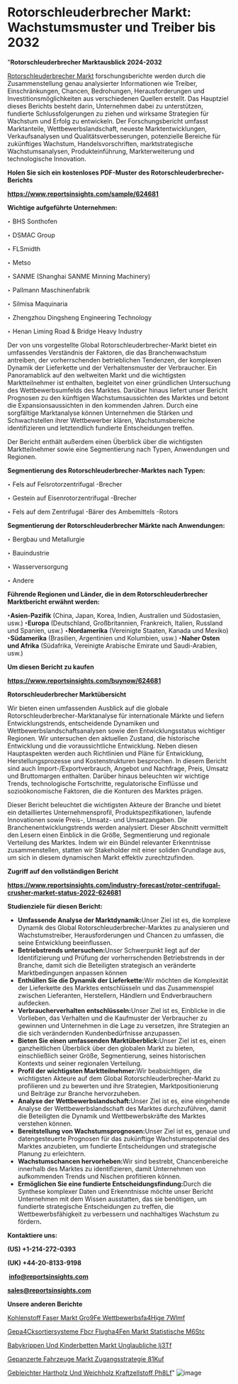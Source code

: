 # Rotorschleuderbrecher Markt: Wachstumsmuster und Treiber bis 2032

"<strong><b>Rotorschleuderbrecher Marktausblick 2024-2032</b></strong>

<a href=https://www.reportsinsights.com/sample/624681>Rotorschleuderbrecher Markt</a> forschungsberichte werden durch die Zusammenstellung genau analysierter Informationen wie Treiber, Einschränkungen, Chancen, Bedrohungen, Herausforderungen und Investitionsmöglichkeiten aus verschiedenen Quellen erstellt. Das Hauptziel dieses Berichts besteht darin, Unternehmen dabei zu unterstützen, fundierte Schlussfolgerungen zu ziehen und wirksame Strategien für Wachstum und Erfolg zu entwickeln. Der Forschungsbericht umfasst Marktanteile, Wettbewerbslandschaft, neueste Marktentwicklungen, Verkaufsanalysen und Qualitätsverbesserungen, potenzielle Bereiche für zukünftiges Wachstum, Handelsvorschriften, marktstrategische Wachstumsanalysen, Produkteinführung, Markterweiterung und technologische Innovation.

<strong><b>Holen Sie sich ein kostenloses PDF-Muster des Rotorschleuderbrecher-Berichts</b></strong>

<a href=https://www.reportsinsights.com/sample/624681><strong><u>https://www.reportsinsights.com/sample/624681</u></strong></a>

<strong>Wichtige aufgeführte Unternehmen:</strong>

‣ BHS Sonthofen

‣ DSMAC Group

‣ FLSmidth

‣ Metso

‣ SANME (Shanghai SANME Minning Machinery)

‣ Pallmann Maschinenfabrik

‣ Silmisa Maquinaria

‣ Zhengzhou Dingsheng Engineering Technology

‣ Henan Liming Road & Bridge Heavy Industry

Der von uns vorgestellte Global Rotorschleuderbrecher-Markt bietet ein umfassendes Verständnis der Faktoren, die das Branchenwachstum antreiben, der vorherrschenden betrieblichen Tendenzen, der komplexen Dynamik der Lieferkette und der Verhaltensmuster der Verbraucher. Ein Panoramablick auf den weltweiten Markt und die wichtigsten Marktteilnehmer ist enthalten, begleitet von einer gründlichen Untersuchung des Wettbewerbsumfelds des Marktes. Darüber hinaus liefert unser Bericht Prognosen zu den künftigen Wachstumsaussichten des Marktes und betont die Expansionsaussichten in den kommenden Jahren. Durch eine sorgfältige Marktanalyse können Unternehmen die Stärken und Schwachstellen ihrer Wettbewerber klären, Wachstumsbereiche identifizieren und letztendlich fundierte Entscheidungen treffen.

Der Bericht enthält außerdem einen Überblick über die wichtigsten Marktteilnehmer sowie eine Segmentierung nach Typen, Anwendungen und Regionen.

<strong>Segmentierung des Rotorschleuderbrecher-Marktes nach Typen:</strong>

‣ Fels auf Felsrotorzentrifugal -Brecher

‣ Gestein auf Eisenrotorzentrifugal -Brecher

‣ Fels auf dem Zentrifugal -Bärer des Ambemittels -Rotors

<strong>Segmentierung der Rotorschleuderbrecher Märkte nach Anwendungen:</strong>

‣ Bergbau und Metallurgie

‣ Bauindustrie

‣ Wasserversorgung

‣ Andere

<strong><b>Führende Regionen und Länder, die in dem Rotorschleuderbrecher Marktbericht erwähnt werden:</b></strong>

<strong><b>‣Asien-Pazifik</b></strong> (China, Japan, Korea, Indien, Australien und Südostasien, usw.)
<strong><b>‣Europa</b></strong> (Deutschland, Großbritannien, Frankreich, Italien, Russland und Spanien, usw.)
‣<strong><b>Nordamerika</b></strong> (Vereinigte Staaten, Kanada und Mexiko)
<strong><b>‣Südamerika</b></strong> (Brasilien, Argentinien und Kolumbien, usw.)
<strong><b>‣Naher Osten und Afrika</b></strong> (Südafrika, Vereinigte Arabische Emirate und Saudi-Arabien, usw.)

<strong>Um diesen Bericht zu kaufen</strong>

<a href=https://www.reportsinsights.com/buynow/624681><strong><u>https://www.reportsinsights.com/buynow/624681</u></strong></a>

<strong>Rotorschleuderbrecher Marktübersicht</strong>

Wir bieten einen umfassenden Ausblick auf die globale Rotorschleuderbrecher-Marktanalyse für internationale Märkte und liefern Entwicklungstrends, entscheidende Dynamiken und Wettbewerbslandschaftsanalysen sowie den Entwicklungsstatus wichtiger Regionen. Wir untersuchen den aktuellen Zustand, die historische Entwicklung und die voraussichtliche Entwicklung. Neben diesen Hauptaspekten werden auch Richtlinien und Pläne für Entwicklung, Herstellungsprozesse und Kostenstrukturen besprochen. In diesem Bericht sind auch Import-/Exportverbrauch, Angebot und Nachfrage, Preis, Umsatz und Bruttomargen enthalten. Darüber hinaus beleuchten wir wichtige Trends, technologische Fortschritte, regulatorische Einflüsse und sozioökonomische Faktoren, die die Konturen des Marktes prägen.

Dieser Bericht beleuchtet die wichtigsten Akteure der Branche und bietet ein detailliertes Unternehmensprofil, Produktspezifikationen, laufende Innovationen sowie Preis-, Umsatz- und Umsatzangaben. Die Branchenentwicklungstrends werden analysiert. Dieser Abschnitt vermittelt den Lesern einen Einblick in die Größe, Segmentierung und regionale Verteilung des Marktes. Indem wir ein Bündel relevanter Erkenntnisse zusammenstellen, statten wir Stakeholder mit einer soliden Grundlage aus, um sich in diesem dynamischen Markt effektiv zurechtzufinden.

<strong>Zugriff auf den vollständigen Bericht</strong>

<a href=https://www.reportsinsights.com/industry-forecast/rotor-centrifugal-crusher-market-status-2022-624681><strong>https://www.reportsinsights.com/industry-forecast/rotor-centrifugal-crusher-market-status-2022-624681</strong></a>

<strong>Studienziele für diesen Bericht:</strong>
<ul>
  <li><strong>Umfassende Analyse der Marktdynamik:</strong>Unser Ziel ist es, die komplexe Dynamik des Global Rotorschleuderbrecher-Marktes zu analysieren und Wachstumstreiber, Herausforderungen und Chancen zu umfassen, die seine Entwicklung beeinflussen.</li>
  <li><strong>Betriebstrends untersuchen:</strong>Unser Schwerpunkt liegt auf der Identifizierung und Prüfung der vorherrschenden Betriebstrends in der Branche, damit sich die Beteiligten strategisch an veränderte Marktbedingungen anpassen können</li>
  <li><strong>Enthüllen Sie die Dynamik der Lieferkette:</strong>Wir möchten die Komplexität der Lieferkette des Marktes entschlüsseln und das Zusammenspiel zwischen Lieferanten, Herstellern, Händlern und Endverbrauchern aufdecken.</li>
  <li><strong>Verbraucherverhalten entschlüsseln:</strong>Unser Ziel ist es, Einblicke in die Vorlieben, das Verhalten und die Kaufmuster der Verbraucher zu gewinnen und Unternehmen in die Lage zu versetzen, ihre Strategien an die sich verändernden Kundenbedürfnisse anzupassen.</li>
  <li><strong>Bieten Sie einen umfassenden Marktüberblick:</strong>Unser Ziel ist es, einen ganzheitlichen Überblick über den globalen Markt zu bieten, einschließlich seiner Größe, Segmentierung, seines historischen Kontexts und seiner regionalen Verteilung.</li>
  <li><strong>Profil der wichtigsten Marktteilnehmer:</strong>Wir beabsichtigen, die wichtigsten Akteure auf dem Global Rotorschleuderbrecher-Markt zu profilieren und zu bewerten und ihre Strategien, Marktpositionierung und Beiträge zur Branche hervorzuheben.</li>
  <li><strong>Analyse der Wettbewerbslandschaft:</strong>Unser Ziel ist es, eine eingehende Analyse der Wettbewerbslandschaft des Marktes durchzuführen, damit die Beteiligten die Dynamik und Wettbewerbskräfte des Marktes verstehen können.</li>
  <li><strong>Bereitstellung von Wachstumsprognosen:</strong>Unser Ziel ist es, genaue und datengesteuerte Prognosen für das zukünftige Wachstumspotenzial des Marktes anzubieten, um fundierte Entscheidungen und strategische Planung zu erleichtern.</li>
  <li><strong>Wachstumschancen hervorheben:</strong>Wir sind bestrebt, Chancenbereiche innerhalb des Marktes zu identifizieren, damit Unternehmen von aufkommenden Trends und Nischen profitieren können.</li>
  <li><strong>Ermöglichen Sie eine fundierte Entscheidungsfindung:</strong>Durch die Synthese komplexer Daten und Erkenntnisse möchte unser Bericht Unternehmen mit dem Wissen ausstatten, das sie benötigen, um fundierte strategische Entscheidungen zu treffen, die Wettbewerbsfähigkeit zu verbessern und nachhaltiges Wachstum zu fördern<strong>.</strong></li>
</ul>
<strong>Kontaktiere uns:</strong>

<strong>(US) +1-214-272-0393</strong>

<strong>(UK) +44-20-8133-9198</strong>

<strong> </strong><a href=info@reportsinsights.com><strong><u>info@reportsinsights.com</u></strong></a>

<a href=sales@reportsinsights.com><strong><u>sales@reportsinsights.com</u></strong></a>

<strong>Unsere anderen Berichte</strong>

<a href=https://de.linkedin.com/pulse/kohlenstoff-faser-markt-gro%C3%9Fe-wettbewerbsf%C3%A4hige-7wlmf/>Kohlenstoff Faser Markt Gro9Fe Wettbewerbsfa4Hige 7Wlmf</a>

<a href=https://de.linkedin.com/pulse/gep%C3%A4cksortiersysteme-f%C3%BCr-flugh%C3%A4fen-markt-statistische-m6stc/>Gepa4Cksortiersysteme Fbcr Flugha4Fen Markt Statistische M6Stc</a>

<a href=https://de.linkedin.com/pulse/babykrippen-und-kinderbetten-markt-unglaubliche-ij3tf/>Babykrippen Und Kinderbetten Markt Unglaubliche Ij3Tf</a>

<a href=https://de.linkedin.com/pulse/gepanzerte-fahrzeuge-markt-zugangsstrategie-81kuf/>Gepanzerte Fahrzeuge Markt Zugangsstrategie 81Kuf</a>

<a href=https://de.linkedin.com/pulse/gebleichter-hartholz-und-weichholz-kraftzellstoff-ph8lf/>Gebleichter Hartholz Und Weichholz Kraftzellstoff Ph8Lf</a>"
![image](https://github.com/Jaayaachit/RIMarket/assets/158452289/2896abc1-4607-4264-94d8-52a4bda0f24b)

